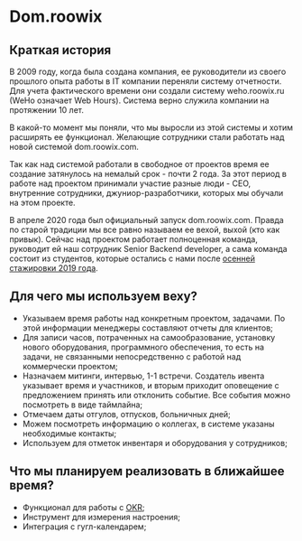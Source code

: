 # Dom.roowix

## Краткая история

В 2009 году, когда была создана компания, ее руководители из своего прошлого опыта работы в IT компании переняли систему отчетности. Для учета фактического времени они создали систему weho.roowix.ru (WeHo означает Web Hours). Система верно служила компании на протяжении 10 лет.

В какой-то момент мы поняли, что мы выросли из этой системы и хотим расширять ее функционал. Желающие сотрудники стали работать над новой системой dom.roowix.com.

Так как над системой работали в свободное от проектов время ее создание затянулось на немалый срок - почти 2 года.  За этот период в работе над проектом принимали участие разные люди - СЕО, внутренние сотрудники, джуниор-разработчики, которых мы обучали на этом проекте. 

В апреле 2020 года был официальный запуск dom.roowix.com. Правда по старой традиции мы все равно называем ее вехой, выхой (кто как привык). Сейчас над проектом работает полноценная команда, руководит ей наш сотрудник Senior Backend developer, а сама команда состоит из студентов, которые остались с нами после [осенней стажировки 2019 года](https://blog.roowix.com/autumn-internship-part1). 

## Для чего мы используем веху? 

* Указываем время работы над конкретным проектом, задачами. По этой информации менеджеры составляют отчеты для клиентов;
* Для записи часов, потраченных на самообразование, установку нового оборудования, программного обеспечения, то есть на задачи, не связанными непосредственно с работой над коммерчески проектом;
* Назначаем митинги, интервью, 1-1 встречи. Создатель ивента указывает время и участников, и вторым приходит оповещение с предложением принять или отклонить событие. Все события можно посмотреть в виде таймлайна;
* Отмечаем даты отгулов, отпусков, больничных дней;
* Можем посмотреть информацию о коллегах, в системе указаны необходимые контакты;
* Используем для отметок инвентаря и оборудования у сотрудников;


## Что мы планируем реализовать в ближайшее время?

* Функционал для работы с [OKR](http://handbook.roowix.ru/#/workprocess?id=%d0%a6%d0%b5%d0%bb%d0%b5%d0%bf%d0%be%d0%bb%d0%b0%d0%b3%d0%b0%d0%bd%d0%b8%d0%b5);
* Инструмент для измерения настроения;
* Интеграция с гугл-календарем;
